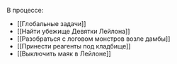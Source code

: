 В процессе:
- [[Глобальные задачи]]
- [[Найти убежище Девятки Лейлона]]
- [[Разобраться с логовом монстров возле дамбы]]
- [[Принести реагенты под кладбище]]
- [[Выключить маяк в Лейлоне]]


